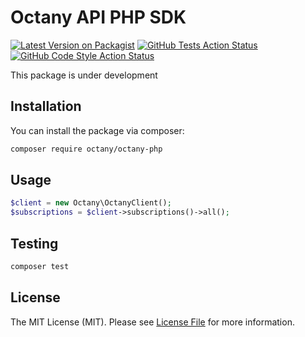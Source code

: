 # Octany API PHP SDK

[![Latest Version on Packagist](https://img.shields.io/packagist/v/octany/octany-php.svg?style=flat-square)](https://packagist.org/packages/octany/octany-php)
[![GitHub Tests Action Status](https://img.shields.io/github/workflow/status/octany/octany-php/run-tests?label=tests)](https://github.com/octany/octany-php/actions?query=workflow%3Arun-tests+branch%3Amain)
[![GitHub Code Style Action Status](https://img.shields.io/github/workflow/status/octany/octany-php/Fix%20PHP%20code%20style%20issues?label=code%20style)](https://github.com/octany/octany-php/actions?query=workflow%3A"Fix+PHP+code+style+issues"+branch%3Amain)

This package is under development

## Installation

You can install the package via composer:

```bash
composer require octany/octany-php
```

## Usage

```php
$client = new Octany\OctanyClient();
$subscriptions = $client->subscriptions()->all();
```

## Testing

```bash
composer test
```

## License

The MIT License (MIT). Please see [License File](LICENSE.md) for more information.

